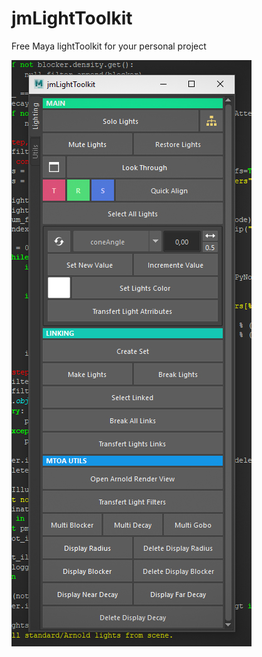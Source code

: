 # jmLightToolkit
Free Maya lightToolkit for your personal project

![Image of Yaktocat](https://github.com/JsnMertens/jmLightToolkit/blob/master/resourcesLightToolkit/printscreen.jpg)

